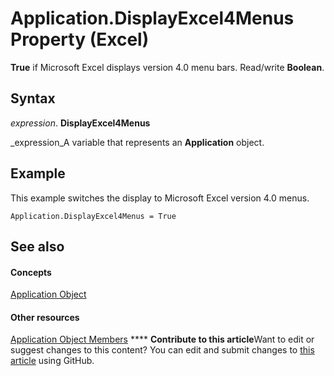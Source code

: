 
# Application.DisplayExcel4Menus Property (Excel)

 **True** if Microsoft Excel displays version 4.0 menu bars. Read/write **Boolean**.


## Syntax

 _expression_. **DisplayExcel4Menus**

 _expression_A variable that represents an  **Application** object.


## Example

This example switches the display to Microsoft Excel version 4.0 menus.


```
Application.DisplayExcel4Menus = True
```


## See also


#### Concepts


 [Application Object](19b73597-5cf9-4f56-8227-b5211f657f6f.md)
#### Other resources


 [Application Object Members](4cb9ca42-8d07-cc9c-2d80-4eb9a5921e1e.md)
****   **Contribute to this article**Want to edit or suggest changes to this content? You can edit and submit changes to  [this article](https://github.com/jhershey00/VBA_Excel_Test/OpenXMLCon/articles/c281499a-cc84-5937-6436-78ecc8230a1d.md) using GitHub.

